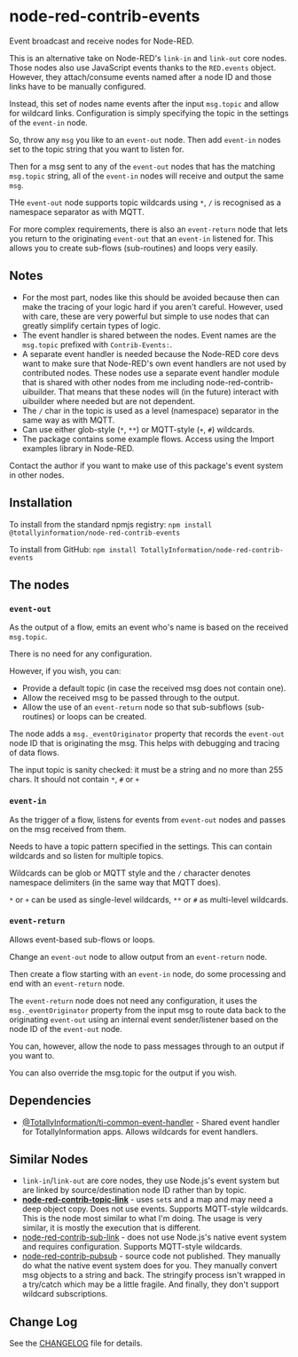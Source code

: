 # node-red-contrib-events
Event broadcast and receive nodes for Node-RED.

This is an alternative take on Node-RED's `link-in` and `link-out` core nodes. Those nodes also use JavaScript events thanks to the `RED.events` object.
However, they attach/consume events named after a node ID and those links have to be manually configured.

Instead, this set of nodes name events after the input `msg.topic` and allow for wildcard links. Configuration is simply specifying the topic in the settings of the `event-in` node.

So, throw any `msg` you like to an `event-out` node. Then add `event-in` nodes set to the topic string that you want to listen for.

Then for a msg sent to any of the `event-out` nodes that has the matching `msg.topic` string, all of the `event-in` nodes will receive and output the same `msg`.

THe `event-out` node supports topic wildcards using `*`, `/` is recognised as a namespace separator as with MQTT.

For more complex requirements, there is also an `event-return` node that lets you return to the originating `event-out` that an `event-in` listened for.
This allows you to create sub-flows (sub-routines) and loops very easily.

## Notes

* For the most part, nodes like this should be avoided because then can make the tracing of your logic hard if you aren't careful.
  However, used with care, these are very powerful but simple to use nodes that can greatly simplify certain types of logic.
* The event handler is shared between the nodes. Event names are the `msg.topic` prefixed with `Contrib-Events:`.
* A separate event handler is needed because the Node-RED core devs want to make sure that Node-RED's own event handlers are not used by contributed nodes.
  These nodes use a separate event handler module that is shared with other nodes from me including node-red-contrib-uibuilder.
  That means that these nodes will (in the future) interact with uibuilder where needed but are not dependent.
* The `/` char in the topic is used as a level (namespace) separator in the same way as with MQTT.
* Can use either glob-style (`*`, `**`) or MQTT-style (`+`, `#`) wildcards.
* The package contains some example flows. Access using the Import examples library in Node-RED.

Contact the author if you want to make use of this package's event system in other nodes.

## Installation

To install from the standard npmjs registry: `npm install @totallyinformation/node-red-contrib-events`

To install from GitHub: `npm install TotallyInformation/node-red-contrib-events`

## The nodes

### `event-out`

As the output of a flow, emits an event who's name is based on the received `msg.topic`.

There is no need for any configuration.

However, if you wish, you can:

* Provide a default topic (in case the received msg does not contain one).
* Allow the received msg to be passed through to the output.
* Allow the use of an `event-return` node so that sub-subflows (sub-routines) or loops can be created.

The node adds a `msg._eventOriginator` property that records the `event-out` node ID that is originating the msg. This helps with debugging and tracing of data flows.

The input topic is sanity checked: it must be a string and no more than 255 chars. It should not contain `*`, `#` or `+`


### `event-in`

As the trigger of a flow, listens for events from `event-out` nodes and passes on the msg received from them.

Needs to have a topic pattern specified in the settings. This can contain wildcards and so listen for multiple topics.

Wildcards can be glob or MQTT style and the `/` character denotes namespace delimiters (in the same way that MQTT does).

`*` or `+` can be used as single-level wildcards, `**` or `#` as multi-level wildcards.

### `event-return`

Allows event-based sub-flows or loops. 

Change an `event-out` node to allow output from an `event-return` node.

Then create a flow starting with an `event-in` node, do some processing and end with an `event-return` node.

The `event-return` node does not need any configuration, it uses the `msg._eventOriginator` property from the input msg
to route data back to the originating `event-out` using an internal event sender/listener based on the node ID of the `event-out` node.

You can, however, allow the node to pass messages through to an output if you want to.

You can also override the msg.topic for the output if you wish.

## Dependencies

* [@TotallyInformation/ti-common-event-handler](https://github.com/TotallyInformation/ti-common-event-handler) - Shared event handler for TotallyInformation apps. Allows wildcards for event handlers.

## Similar Nodes

* `link-in`/`link-out` are core nodes, they use Node.js's event system but are linked by source/destination node ID rather than by topic.
* **[node-red-contrib-topic-link](https://flows.nodered.org/node/node-red-contrib-topic-link)** - uses `set`s and a map and may need a deep object copy. Does not use events. Supports MQTT-style wildcards. This is the node most similar to what I'm doing. The usage is very similar, it is mostly the execution that is different.
* [node-red-contrib-sub-link](https://flows.nodered.org/node/node-red-contrib-sub-link) - does not use Node.js's native event system and requires configuration. Supports MQTT-style wildcards.
* [node-red-contrib-pubsub](https://flows.nodered.org/node/node-red-contrib-pubsub) - source code not published. They manually do what the native event system does for you. They manually convert msg objects to a string and back. The stringify process isn't wrapped in a try/catch which may be a little fragile. And finally, they don't support wildcard subscriptions.

## Change Log

See the [CHANGELOG](./CHANGELOG.md) file for details.